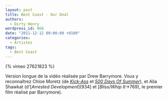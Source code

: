 ```yaml
---
layout: post
title: Best Coast - Our Deal
authors:
  - Dirty Henry
wordpress_id: 968
date: "2011-12-12 09:00:00 +0100"
categories:
  - Artistes
tags:
  - Best Coast
---
```


{% vimeo 27621823 %}

Version longue de la vidéo réalisée par Drew Barrymore. Vous y reconnaîtrez
Chloe Moretz (de [_Kick-Ass_](769) et [_500 Days Of Summer_](538)), et Alia
Shawkat (d'[*Arrested Development*](934] et [_Bliss/Whip It_->769), le premier
film réalisé par Barrymore).

